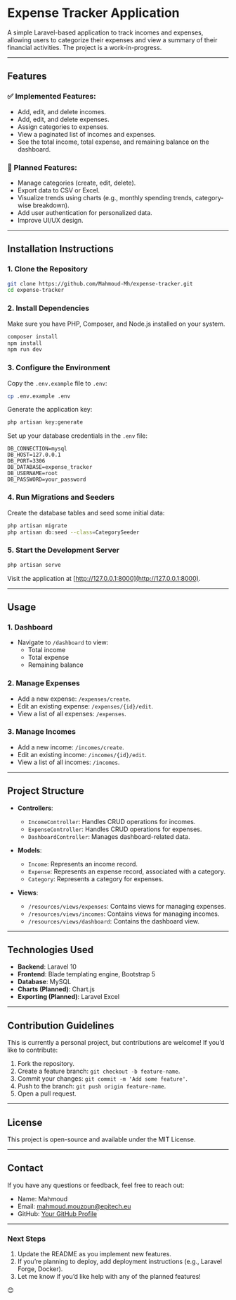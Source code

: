 
# **Expense Tracker Application**

A simple Laravel-based application to track incomes and expenses, allowing users to categorize their expenses and view a summary of their financial activities. The project is a work-in-progress.

---

## **Features**

### ✅ Implemented Features:
- Add, edit, and delete incomes.
- Add, edit, and delete expenses.
- Assign categories to expenses.
- View a paginated list of incomes and expenses.
- See the total income, total expense, and remaining balance on the dashboard.

### 🔧 Planned Features:
- Manage categories (create, edit, delete).
- Export data to CSV or Excel.
- Visualize trends using charts (e.g., monthly spending trends, category-wise breakdown).
- Add user authentication for personalized data.
- Improve UI/UX design.

---

## **Installation Instructions**

### **1. Clone the Repository**
```bash
git clone https://github.com/Mahmoud-Mh/expense-tracker.git
cd expense-tracker
```

### **2. Install Dependencies**
Make sure you have PHP, Composer, and Node.js installed on your system.

```bash
composer install
npm install
npm run dev
```

### **3. Configure the Environment**
Copy the `.env.example` file to `.env`:
```bash
cp .env.example .env
```

Generate the application key:
```bash
php artisan key:generate
```

Set up your database credentials in the `.env` file:
```env
DB_CONNECTION=mysql
DB_HOST=127.0.0.1
DB_PORT=3306
DB_DATABASE=expense_tracker
DB_USERNAME=root
DB_PASSWORD=your_password
```

### **4. Run Migrations and Seeders**
Create the database tables and seed some initial data:
```bash
php artisan migrate
php artisan db:seed --class=CategorySeeder
```

### **5. Start the Development Server**
```bash
php artisan serve
```

Visit the application at [http://127.0.0.1:8000](http://127.0.0.1:8000).

---

## **Usage**

### **1. Dashboard**
- Navigate to `/dashboard` to view:
  - Total income
  - Total expense
  - Remaining balance

### **2. Manage Expenses**
- Add a new expense: `/expenses/create`.
- Edit an existing expense: `/expenses/{id}/edit`.
- View a list of all expenses: `/expenses`.

### **3. Manage Incomes**
- Add a new income: `/incomes/create`.
- Edit an existing income: `/incomes/{id}/edit`.
- View a list of all incomes: `/incomes`.

---

## **Project Structure**

- **Controllers**:
  - `IncomeController`: Handles CRUD operations for incomes.
  - `ExpenseController`: Handles CRUD operations for expenses.
  - `DashboardController`: Manages dashboard-related data.

- **Models**:
  - `Income`: Represents an income record.
  - `Expense`: Represents an expense record, associated with a category.
  - `Category`: Represents a category for expenses.

- **Views**:
  - `/resources/views/expenses`: Contains views for managing expenses.
  - `/resources/views/incomes`: Contains views for managing incomes.
  - `/resources/views/dashboard`: Contains the dashboard view.

---

## **Technologies Used**

- **Backend**: Laravel 10
- **Frontend**: Blade templating engine, Bootstrap 5
- **Database**: MySQL
- **Charts (Planned)**: Chart.js
- **Exporting (Planned)**: Laravel Excel

---

## **Contribution Guidelines**
This is currently a personal project, but contributions are welcome! If you’d like to contribute:
1. Fork the repository.
2. Create a feature branch: `git checkout -b feature-name`.
3. Commit your changes: `git commit -m 'Add some feature'`.
4. Push to the branch: `git push origin feature-name`.
5. Open a pull request.

---

## **License**
This project is open-source and available under the MIT License.

---

## **Contact**
If you have any questions or feedback, feel free to reach out:

- Name: Mahmoud
- Email: mahmoud.mouzoun@epitech.eu
- GitHub: [Your GitHub Profile](https://github.com/Mahmoud-Mh)

---

### **Next Steps**

1. Update the README as you implement new features.
2. If you’re planning to deploy, add deployment instructions (e.g., Laravel Forge, Docker).
3. Let me know if you’d like help with any of the planned features!

😊
